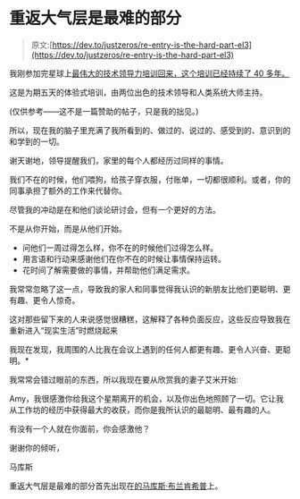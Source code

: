 # 重返大气层是最难的部分

> 原文:[https://dev.to/justzeros/re-entry-is-the-hard-part-el3](https://dev.to/justzeros/re-entry-is-the-hard-part-el3)

我刚参加完星球上[最伟大的技术领导力培训回来，这个培训已经持续了 40 多年。](http://www.estherderby.com/workshops/psl-new)

这是为期五天的体验式培训，由两位出色的技术领导和人类系统大师主持。

(仅供参考——这不是一篇赞助的帖子，只是我的拙见。)

所以，现在我的脑子里充满了我所看到的、做过的、说过的、感受到的、意识到的和学到的一切。

谢天谢地，领导提醒我们，家里的每个人都经历过同样的事情。

我们不在的时候，他们喂狗，给孩子穿衣服，付账单，一切都很顺利。或者，你的同事承担了额外的工作来代替你。

尽管我的冲动是在和他们谈论研讨会，但有一个更好的方法。

不是从你开始，而是从他们开始。

*   问他们一周过得怎么样，你不在的时候他们过得怎么样。
*   用言语和行动来感谢他们在你不在的时候让事情保持运转。
*   花时间了解需要做的事情，并帮助他们满足需求。

我常常忽略了这一点，导致我的家人和同事觉得我认识的新朋友比他们更聪明、更有趣、更令人惊奇。

这对那些留下来的人来说感觉很糟糕，这解释了各种负面反应，这些反应导致我在重新进入“现实生活”时燃烧起来

我现在发现，我周围的人比我在会议上遇到的任何人都更有趣、更令人兴奋、更聪明。*

我常常会错过眼前的东西，所以我现在要从欣赏我的妻子艾米开始:

Amy，我很感激你给我这个星期离开的机会，以及你出色地照顾了一切。它让我从工作坊的经历中获得最大的收获，而你是我所认识的最聪明、最有趣的人。

有没有一个人就在你面前，你会感激他？

谢谢你的倾听，

马库斯

重返大气层是最难的部分首先出现在[的马库斯·布兰肯希普](https://marcusblankenship.com)上。